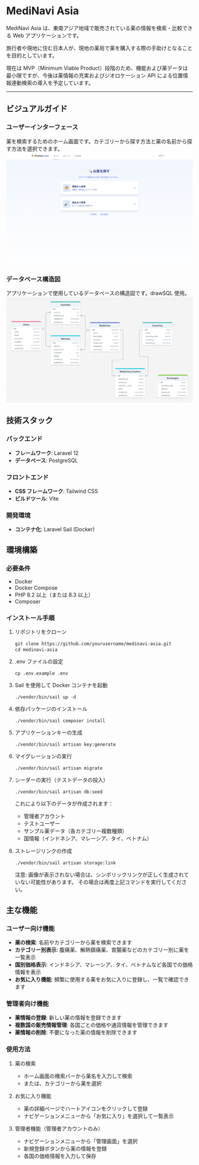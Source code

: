 # MediNavi Asia

MediNavi Asia は、東南アジア地域で販売されている薬の情報を検索・比較できる Web アプリケーションです。

旅行者や現地に住む日本人が、現地の薬局で薬を購入する際の手助けとなることを目的としています。

現在は MVP（Minimum Viable Product）段階のため、機能および薬データは最小限ですが、今後は薬情報の充実およびジオロケーション API による位置情報連動検索の導入を予定しています。

---

## ビジュアルガイド

### ユーザーインターフェース

薬を検索するためのホーム画面です。カテゴリーから探す方法と薬の名前から探す方法を選択できます。
![MediNavi Asia アプリケーション画面](docs/images/home.png)

### データベース構造図

アプリケーションで使用しているデータベースの構造図です。drawSQL 使用。
![MediNavi Asia データベース構造](docs/images/database_diagram.png)


## 技術スタック

### バックエンド

-   **フレームワーク**: Laravel 12
-   **データベース**: PostgreSQL

### フロントエンド

-   **CSS フレームワーク**: Tailwind CSS
-   **ビルドツール**: Vite

### 開発環境

-   **コンテナ化**: Laravel Sail (Docker)

## 環境構築

### 必要条件

-   Docker
-   Docker Compose
-   PHP 8.2 以上（または 8.3 以上）
-   Composer

### インストール手順

1. リポジトリをクローン

    ```
    git clone https://github.com/yourusername/medinavi-asia.git
    cd medinavi-asia
    ```

2. .env ファイルの設定

    ```
    cp .env.example .env
    ```

3. Sail を使用して Docker コンテナを起動

    ```
    ./vendor/bin/sail up -d
    ```

4. 依存パッケージのインストール

    ```
    ./vendor/bin/sail composer install
    ```

5. アプリケーションキーの生成

    ```
    ./vendor/bin/sail artisan key:generate
    ```

6. マイグレーションの実行

    ```
    ./vendor/bin/sail artisan migrate
    ```

7. シーダーの実行（テストデータの投入）

    ```
    ./vendor/bin/sail artisan db:seed
    ```

    これにより以下のデータが作成されます：

    - 管理者アカウント
    - テストユーザー
    - サンプル薬データ（各カテゴリー複数種類）
    - 国情報（インドネシア、マレーシア、タイ、ベトナム）

8. ストレージリンクの作成
    ```
    ./vendor/bin/sail artisan storage:link
    ```
    注意: 画像が表示されない場合は、シンボリックリンクが正しく生成されていない可能性があります。
    その場合は再度上記コマンドを実行してください。

## 主な機能

### ユーザー向け機能

-   **薬の検索**: 名前やカテゴリーから薬を検索できます
-   **カテゴリー別表示**: 腹痛薬、解熱鎮痛薬、胃腸薬などのカテゴリー別に薬を一覧表示
-   **国別価格表示**: インドネシア、マレーシア、タイ、ベトナムなど各国での価格情報を表示
-   **お気に入り機能**: 頻繁に使用する薬をお気に入りに登録し、一覧で確認できます

### 管理者向け機能

-   **薬情報の登録**: 新しい薬の情報を登録できます
-   **複数国の販売情報管理**: 各国ごとの価格や通貨情報を管理できます
-   **薬情報の削除**: 不要になった薬の情報を削除できます

### 使用方法

1. 薬の検索

    - ホーム画面の検索バーから薬名を入力して検索
    - または、カテゴリーから薬を選択

2. お気に入り機能

    - 薬の詳細ページでハートアイコンをクリックして登録
    - ナビゲーションメニューから「お気に入り」を選択して一覧表示

3. 管理者機能（管理者アカウントのみ）
    - ナビゲーションメニューから「管理画面」を選択
    - 新規登録ボタンから薬の情報を登録
    - 各国の価格情報を入力して保存
